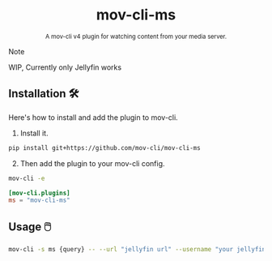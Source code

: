 <div align="center">

  # mov-cli-ms
  <sub>A mov-cli v4 plugin for watching content from your media server.</sub>

</div>

> [!NOTE]
> WIP, Currently only Jellyfin works

## Installation 🛠️
Here's how to install and add the plugin to mov-cli.

1. Install it.
```sh
pip install git+https://github.com/mov-cli/mov-cli-ms
```
2. Then add the plugin to your mov-cli config.
```sh
mov-cli -e
```
```toml
[mov-cli.plugins]
ms = "mov-cli-ms"
```

## Usage 🖱️
```sh
mov-cli -s ms {query} -- --url "jellyfin url" --username "your jellyfin username" --password "your jellyfin password"
```
